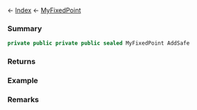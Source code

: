 ← [Index](Api-Index) ← [MyFixedPoint](VRage.MyFixedPoint)

### Summary

```csharp
private public private public sealed MyFixedPoint AddSafe
```

### Returns

### Example

### Remarks

